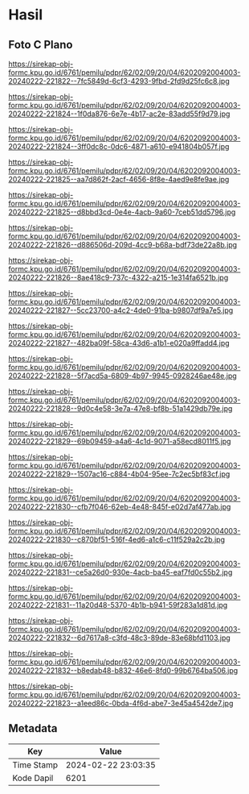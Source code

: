 # Hasil

## Foto C Plano

https://sirekap-obj-formc.kpu.go.id/6761/pemilu/pdpr/62/02/09/20/04/6202092004003-20240222-221822--7fc5849d-6cf3-4293-9fbd-2fd9d25fc6c8.jpg

https://sirekap-obj-formc.kpu.go.id/6761/pemilu/pdpr/62/02/09/20/04/6202092004003-20240222-221824--1f0da876-6e7e-4b17-ac2e-83add55f9d79.jpg

https://sirekap-obj-formc.kpu.go.id/6761/pemilu/pdpr/62/02/09/20/04/6202092004003-20240222-221824--3ff0dc8c-0dc6-4871-a610-e941804b057f.jpg

https://sirekap-obj-formc.kpu.go.id/6761/pemilu/pdpr/62/02/09/20/04/6202092004003-20240222-221825--aa7d862f-2acf-4656-8f8e-4aed9e8fe9ae.jpg

https://sirekap-obj-formc.kpu.go.id/6761/pemilu/pdpr/62/02/09/20/04/6202092004003-20240222-221825--d8bbd3cd-0e4e-4acb-9a60-7ceb51dd5796.jpg

https://sirekap-obj-formc.kpu.go.id/6761/pemilu/pdpr/62/02/09/20/04/6202092004003-20240222-221826--d886506d-209d-4cc9-b68a-bdf73de22a8b.jpg

https://sirekap-obj-formc.kpu.go.id/6761/pemilu/pdpr/62/02/09/20/04/6202092004003-20240222-221826--8ae418c9-737c-4322-a215-1e314fa6521b.jpg

https://sirekap-obj-formc.kpu.go.id/6761/pemilu/pdpr/62/02/09/20/04/6202092004003-20240222-221827--5cc23700-a4c2-4de0-91ba-b9807df9a7e5.jpg

https://sirekap-obj-formc.kpu.go.id/6761/pemilu/pdpr/62/02/09/20/04/6202092004003-20240222-221827--482ba09f-58ca-43d6-a1b1-e020a9ffadd4.jpg

https://sirekap-obj-formc.kpu.go.id/6761/pemilu/pdpr/62/02/09/20/04/6202092004003-20240222-221828--5f7acd5a-6809-4b97-9945-0928246ae48e.jpg

https://sirekap-obj-formc.kpu.go.id/6761/pemilu/pdpr/62/02/09/20/04/6202092004003-20240222-221828--9d0c4e58-3e7a-47e8-bf8b-51a1429db79e.jpg

https://sirekap-obj-formc.kpu.go.id/6761/pemilu/pdpr/62/02/09/20/04/6202092004003-20240222-221829--69b09459-a4a6-4c1d-9071-a58ecd8011f5.jpg

https://sirekap-obj-formc.kpu.go.id/6761/pemilu/pdpr/62/02/09/20/04/6202092004003-20240222-221829--1507ac16-c884-4b04-95ee-7c2ec5bf83cf.jpg

https://sirekap-obj-formc.kpu.go.id/6761/pemilu/pdpr/62/02/09/20/04/6202092004003-20240222-221830--cfb7f046-62eb-4e48-845f-e02d7af477ab.jpg

https://sirekap-obj-formc.kpu.go.id/6761/pemilu/pdpr/62/02/09/20/04/6202092004003-20240222-221830--c870bf51-516f-4ed6-a1c6-c11f529a2c2b.jpg

https://sirekap-obj-formc.kpu.go.id/6761/pemilu/pdpr/62/02/09/20/04/6202092004003-20240222-221831--ce5a26d0-930e-4acb-ba45-eaf7fd0c55b2.jpg

https://sirekap-obj-formc.kpu.go.id/6761/pemilu/pdpr/62/02/09/20/04/6202092004003-20240222-221831--11a20d48-5370-4b1b-b941-59f283a1d81d.jpg

https://sirekap-obj-formc.kpu.go.id/6761/pemilu/pdpr/62/02/09/20/04/6202092004003-20240222-221832--6d7617a8-c3fd-48c3-89de-83e68bfd1103.jpg

https://sirekap-obj-formc.kpu.go.id/6761/pemilu/pdpr/62/02/09/20/04/6202092004003-20240222-221832--b8edab48-b832-46e6-8fd0-99b6764ba506.jpg

https://sirekap-obj-formc.kpu.go.id/6761/pemilu/pdpr/62/02/09/20/04/6202092004003-20240222-221823--a1eed86c-0bda-4f6d-abe7-3e45a4542de7.jpg


## Metadata

| Key        | Value               |
| ---------- | ------------------- |
| Time Stamp | 2024-02-22 23:03:35 |
| Kode Dapil | 6201                |



